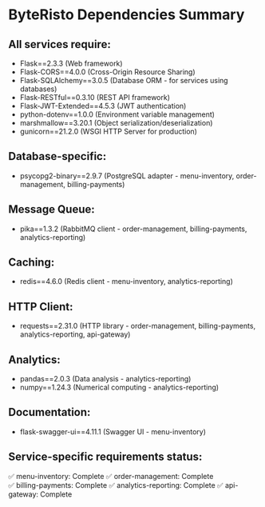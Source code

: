 # ByteRisto Dependencies Summary

## All services require:
- Flask==2.3.3 (Web framework)
- Flask-CORS==4.0.0 (Cross-Origin Resource Sharing)
- Flask-SQLAlchemy==3.0.5 (Database ORM - for services using databases)
- Flask-RESTful==0.3.10 (REST API framework)
- Flask-JWT-Extended==4.5.3 (JWT authentication)
- python-dotenv==1.0.0 (Environment variable management)
- marshmallow==3.20.1 (Object serialization/deserialization)
- gunicorn==21.2.0 (WSGI HTTP Server for production)

## Database-specific:
- psycopg2-binary==2.9.7 (PostgreSQL adapter - menu-inventory, order-management, billing-payments)

## Message Queue:
- pika==1.3.2 (RabbitMQ client - order-management, billing-payments, analytics-reporting)

## Caching:
- redis==4.6.0 (Redis client - menu-inventory, analytics-reporting)

## HTTP Client:
- requests==2.31.0 (HTTP library - order-management, billing-payments, analytics-reporting, api-gateway)

## Analytics:
- pandas==2.0.3 (Data analysis - analytics-reporting)
- numpy==1.24.3 (Numerical computing - analytics-reporting)

## Documentation:
- flask-swagger-ui==4.11.1 (Swagger UI - menu-inventory)

## Service-specific requirements status:
✅ menu-inventory: Complete
✅ order-management: Complete  
✅ billing-payments: Complete
✅ analytics-reporting: Complete
✅ api-gateway: Complete